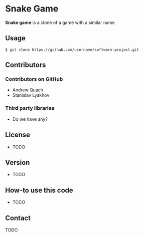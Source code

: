 
Snake Game
======
**Snake game** is a clone of a game with a similar name


## Usage

```
$ git clone https://github.com/username/software-project.git
```

## Contributors

### Contributors on GitHub
* Andrew Quach      
* Stanislav Lyakhov

### Third party libraries
* Do we have any?

## License 
* TODO

## Version 
* TODO

## How-to use this code
* TODO

## Contact
TODO
